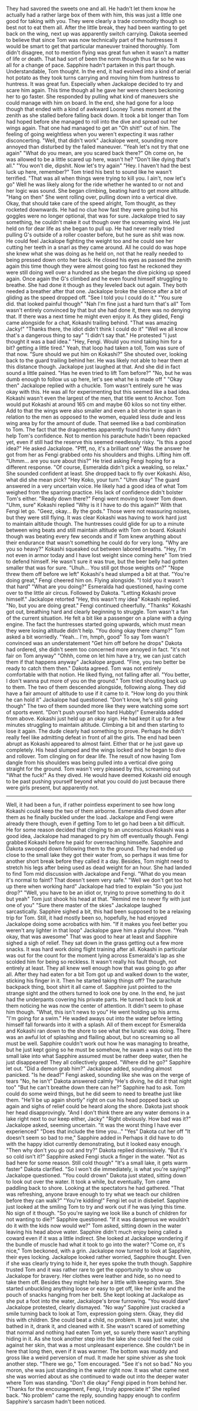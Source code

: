 
They had savored the sweets one and all. He hadn't let them know he actually had a rather large box of them with him, this was just a little one good for taking with you. They were clearly a trade commodity though so best not to eat them all.
After the little break, they had been wanting to get back on the wing, next up was apparently switch carrying. Dakota seemed to believe that since Tom was now technically part of the huntresses it would be smart to get that particular maneuver trained thoroughly. Tom didn't disagree, not to mention flying was great fun when it wasn't a matter of life or death. That had sort of been the norm though thus far so he was all for a change of pace.
Sapphire hadn't partaken in this part though. Understandable, Tom thought. In the end, it had evolved into a kind of aerial hot potato as they took turns carrying and moving him from huntress to huntress. It was great fun. Especially when Jackalope decided to try and scare him again. This time though all he gave her were cheers beckoning her to go faster.
She responded by pulling what kind of maneuvers she could manage with him on board. In the end, she had gone for a loop though that ended with a kind of awkward Looney Tunes moment at the zenith as she stalled before falling back down. It took a bit longer than Tom had hoped before she managed to roll into the dive and spread out her wings again. That one had managed to get an "Oh shit!" out of him. The feeling of going weightless when you weren't expecting it was rather disconcerting.
"Well, that didn't work" Jackalope went, sounding more annoyed than disturbed by the failed maneuver.
"Yeah let's not try that one again"
"What do you mean, are you scared back there?" Oh come on, he was allowed to be a little scared up here, wasn't he?
"Don't like dying that's all."
"You won't die, dipshit. Now let's try again"
"Hey. I haven't had the best luck up here, remember?" Tom tried his best to sound like he wasn't terrified.
"That was all when things were trying to kill you. I ain't, now let's go" Well he was likely along for the ride whether he wanted to or not and her logic was sound. She began climbing, beating hard to get more altitude.
"Hang on then" She went rolling over, pulling down into a vertical dive. Okay, that should take care of the speed alright, Tom thought, as they rocketed downwards. He had no clue how fast they were going but his goggles were no longer optional, that was for sure.
Jackalope tried to say something, he couldn't make it out though over the screaming wind. He just held on for dear life as she began to pull up. He had never really tried pulling G's outside of a roller coaster before, but he sure as shit was now. He could feel Jackalope fighting the weight too and he could see her cutting her teeth in a snarl as they came around.
All he could do was hope she knew what she was doing as he held on, not that he really needed to being pressed down onto her back. He closed his eyes as passed the zenith again this time though they were almost going too fast he reckoned they were still doing well over a hundred as she began the dive picking up speed again. Once again the G's climbed and he even found himself struggling to breathe. She had done it though as they leveled back out again.
They both needed a breather after that one. Jackalope broke the silence after a bit of gliding as the speed dropped off.
"See I told you I could do it."
"You sure did. that looked painful though"
"Nah I'm fine just a hard turn that's all" Tom wasn't entirely convinced by that but she had done it, there was no denying that. If there was a next time he might even enjoy it.
As they glided, Fengi came alongside for a chat, Kokashi trailing behind.
"That was amazing Jacky!"
"Thanks there, the idiot didn't think I could do it"
"Well we all know that's a dangerous thing to say"
"I didn't say that." He protested "I just thought it was a bad idea."
"Hey, Fengi. Would you mind taking him for a bit? getting  a little tired." Yeah, that loop had taken a toll, Tom was sure of that now.
"Sure should we put him on Kokashi?" She shouted over, looking back to the guard trailing behind her. He was likely not able to hear them at this distance though. Jackalope just laughed at that. And she did in fact sound a little pained.
"Has he even tried to lift Tom before?"
"No, but he was dumb enough to follow us up here, let's see what he is made off "
"Okay then" Jackalope replied with a chuckle.
Tom wasn't entirely sure he was okay with this. He was all for experimenting but this seemed like a bad idea. Kokashi wasn't even the largest of the men, that title went to Anchor. Tom would put Kokashi at around 165 cm and maybe 60 kilos so not tiny either. Add to that the wings were also smaller and even a bit shorter in span in relation to the men as opposed to the women, equaled less dude and less wing area by for the amount of dude. That seemed like a bad combination to Tom.
The fact that the dragonettes apparently found this funny didn't help Tom's confidence. Not to mention his parachute hadn't been repacked yet, even if still had the reserve this seemed needlessly risky.
"Is this a good idea?" He asked Jackalope.
"Pfff, no, it's a brilliant one" Was the answer he got from her as Fengi grabbed onto his shoulders and thighs. Lifting him off.
"Uhmm… are you sure about this?" He tried asking Fengi hoping for a different response.
"Of course, Esmeralda didn't pick a weakling, so relax." She sounded confident at least. She dropped back to fly over Kokashi. Also, what did she mean pick?
"Hey Koko, your turn."
"Uhm okay" The guard answered in a very uncertain voice. He likely had a good idea of what Tom weighed from the sparring practice. His lack of confidence didn't bolster Tom's either.
"Ready down there?" Fengi went moving to lower Tom down.
"Uhm, sure" Kokashi replied "Why is it I have to do this again?" With that Fengi let go.
"Geez, okay... By the gods."
Those were not reassuring noises, but they were still flying. It was clear Kokashi was having to work hard just to maintain altitude though. The huntresses could glide for up to a minute between wing beats and still maintain altitude with Tom on board. Kokashi though was beating every few seconds and if Tom knew anything about their endurance that wasn't something he could do for very long.
"Why are you so heavy?" Kokashi squeaked out between labored breaths.
"Hey, I'm not even in armor today and I have lost weight since coming here" Tom tried to defend himself. He wasn't sure it was true, but the beer belly had gotten smaller that was for sure.
"Uhuh... You still got those weights on?"
"Nope threw them off before we left" Kokashi's head slumped a bit at that.
"You're doing great," Fengi cheered him on. Flying alongside. "I told you it wasn't that hard"
"What are you doing?" Esmeralda had questioned, having come over to the little air circus. Followed by Dakota.
"Letting Kokashi prove himself." Jackalope retorted
"Hey, this wasn't my idea" Kokashi replied.
"No, but you are doing great." Fengi continued cheerfully.
"Thanks" Kokashi got out, breathing hard and clearly beginning to struggle. Tom wasn't a fan of the current situation. He felt a bit like a passenger on a plane with a dying engine. The fact the huntresses started going upwards, which must mean they were losing altitude didn't help.
"You doing okay there champ?" Tom asked a bit worriedly.
"Yeah... I'm, hmph, good" To say Tom wasn't convinced was an understatement
"Get him off before he drops" Dakota had ordered, she didn't seem too concerned more annoyed in fact. "it's not fair on Tom anyway"
"Ohhh, come on let him have a try, we can just catch them if that happens anyway" Jackalope argued.
"Fine, you two better be ready to catch them then." Dakota agreed. Tom was not entirely comfortable with that notion. He liked flying, not falling after all.
"You better, I don't wanna put more of you on the ground." Tom tried shouting back up to them. The two of them descended alongside, following along. They did have a fair amount of altitude to use if it came to it.
"How long do you think he can hold it" Jackalope had questioned.
"Don't know, he's still going though" The two of them sounded more like they were watching some sort of sports event.
"Don't push yourself too hard Hubby!" Esmeralda added from above. Kokashi just held up an okay sign.
He had kept it up for a few minutes struggling to maintain altitude. Climbing a bit and then starting to lose it again. The dude clearly had something to prove. Perhaps he didn't really feel like admitting defeat in front of all the girls.
The end had been abrupt as Kokashi appeared to almost faint. Either that or he just gave up completely. His head slumped and the wings locked and he began to dive and rollover. Tom clinging on for dear life. The result of now having Tom dangle from his shoulders was being pulled into a vertical dive going straight for the ground.
Tom wasn't very pleased by this, screaming out "What the fuck!" As they dived. He would have deemed Kokashi old enough to be past pushing yourself beyond what you could do just because there were girls present, but apparently not.
***
Well, it had been a fun, if rather pointless experiment to see how long Kokashi could keep the two of them airborne. Esmeralda dived down after them as he finally buckled under the load. Jackalope and Fengi were already there though, even if getting Tom to let go had been a bit difficult. He for some reason decided that clinging to an unconscious Kokashi was a good idea, Jackalope had managed to pry him off eventually though. Fengi grabbed Kokashi before he paid for overreaching himselfe.
Sapphire and Dakota swooped down following them to the ground. They had ended up close to the small lake they got their water from, so perhaps it was time for another short break before they called it a day. Besides, Tom might need to stretch his legs after being used as dead weight for an hour.
She had landed to find Tom mid discussion with Jackalope and Fengi.
"What do you mean it's normal to faint? That doesn't seem very safe."
"Well we don't get too hot up there when working hard" Jackalope had tried to explain
"So you just drop?"
"Well, you have to be an idiot or, trying to prove something to do it but yeah"
Tom just shook his head at that. "Remind me to never fly with just one of you"
"Sure there master of the skies" Jackalope laughed sarcastically.
Sapphire sighed a bit, this had been supposed to be a relaxing trip for Tom. Still, it had mostly been so, hopefully, he had enjoyed Jackalope doing some acrobatics with him.
"If it makes you feel better you weren't any lighter in that loop" Jackalope gave him a playful shove.
"Yeah okay, that was awesome" That was good to hear at least and Sapphire sighed a sigh of relief.
They sat down in the grass getting out a few more snacks. It was hard work doing flight training after all. Kokashi in particular was out for the count for the moment lying across Esmeralda's lap as she scolded him for being so reckless. It wasn't really his fault though, not entirely at least. They all knew well enough how that was going to go after all.
After they had eaten for a bit Tom got up and walked down to the water, sticking his finger in it. Then he started taking things off? The parachute backpack thing, boot shirt it all came of. Sapphire just pointed to the strange sight and the others turned to look one by one.
In the end, he just had the underpants covering his private parts. He turned back to look at them noticing he was now the center of attention. It didn't seem to phase him though.
"What, this isn't news to you" He went holding up his arms. "I'm going for a swim."
He waded aways out into the water before letting himself fall forwards into it with a splash.
All of them except for Esmeralda and Kokashi ran down to the shore to see what the lunatic was doing. There was an awful lot of splashing and flailing about, but no screaming so all must be well. Sapphire couldn't work out how he was managing to breathe, but he just kept going so he must be somehow, he swam a ways out into the small lake into what Sapphire assumed must be rather deep water, then he just disappeared!
They all collectively gasped.
"Where did he go?" Sapphire let out.
"Did a demon grab him?" Jackalope added, sounding almost panicked.
"Is he dead?" Fengi asked, sounding like she was on the verge of tears
"No, he isn't" Dakota answered calmly "He's diving, he did it that night too"
"But he can't breathe down there can he?" Sapphire had to ask. Tom could do some weird things, but he did seem to need to breathe just like them.
"He'll be up again shortly" right on cue his head popped back up again and sighs of relief could be heard along the shore. Dakota just shook her head disapprovingly. "And I don't think there are any water demons in a lake right next to our keep either, Jacky"
"Right obviously. How bad was it?" Jackalope asked, seeming uncertain.
"It was the worst thing I have ever experienced"
"Does that include the time you..."
"Yes" Dakota cut her off
"It doesn't seem so bad to me," Sapphire added in Perhaps it did have to do with the happy idiot currently demonstrating, but it looked easy enough.
"Then why don't you go out and try?" Dakota replied dismissively.
"But it's so cold isn't it?" Sapphire asked
Fengi stuck a finger in the water. "Not as bad here for some reason. Still cold though"
"It's a small lake, it gets warm faster" Dakota clarified.
"So I won't die immediately, is what you're saying?" Jackalope questioned.
"You could drown" Dakota just stated, sitting down to look out over the water.
It took a while, but eventually, Tom came paddling back to shore. Looking at the spectators he had gathered.
"That was refreshing, anyone brave enough to try what we teach our children before they can walk?"
"You're kidding!" Fengi let out in disbelief. Sapphire just looked at the smiling Tom to try and work out if he was lying this time. No sign of it though.
"So you're saying we look like a bunch of children for not wanting to die?" Sapphire questioned.
"If it was dangerous we wouldn't do it with the kids now would we?" Tom asked, sitting down in the water leaving his head above water. Sapphire didn't much enjoy being called a coward even if it was a little indirect. She looked at Jackalope wondering if the bundle of muscle had what it took to go into the water?
"Come on, it's nice," Tom beckoned, with a grin.
Jackalope now turned to look at Sapphire, their eyes locking. Jackalope looked rather worried, Sapphire thought. Even if she was clearly trying to hide it, her eyes spoke the truth though. Sapphire trusted Tom and it was rather rare to get the opportunity to show up Jackalope for bravery. Her clothes were leather and hide, so no need to take them off. Besides they might help her a little with keeping warm. She started unbuckling anything loose or easy to get off, like her knife and the pouch of snacks hanging from her belt. She kept looking at Jackalope as she put a foot into the water, Jackalope's brow furrowing.
"You would dare" Jackalope protested, clearly dismayed. "No way"
Sapphire just cracked a smile turning back to look at Tom, expression going stern. Okay, they did this with children. She could beat a child, no problem. It was just water, she bathed in it, drank it, and cleaned with it. She wasn't scared of something that normal and nothing had eaten Tom yet, so surely there wasn't anything hiding in it. As she took another step into the lake she could feel the cold against her skin, that was a most unpleasant experience. She couldn't be in here that long then, even if it was warmer.
The bottom was muddy and gross like a weird perversion of mud. It made her spine shiver as she took another step.
"There we go," Tom encouraged. "See it's not so bad."
No you moron, she was just standing in the water right now. It was what came next she was worried about as she continued to wade out into the deeper water where Tom was standing.
"Don't die okay" Fengi piped in from behind her.
"Thanks for the encouragement, Fengi, I truly appreciate it" She replied back.
"No problem" came the reply, sounding happy enough to confirm Sapphire's sarcasm hadn't been noticed.